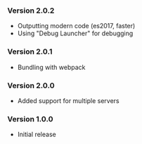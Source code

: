 ### Version 2.0.2
- Outputting modern code (es2017, faster)
- Using "Debug Launcher" for debugging

### Version 2.0.1
- Bundling with webpack

### Version 2.0.0
- Added support for multiple servers

### Version 1.0.0
- Initial release
